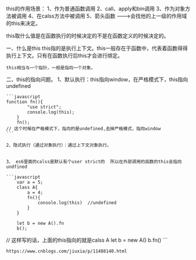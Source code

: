 
this的作用场景：
1、作为普通函数调用
2、call、apply和bin调用
3、作为对象方法被调用
4、在calss方法中被调用
5、箭头函数 --->会找他的上一级的作用域的this来决定。

this取什么值是在函数执行的时候决定的不是在函数定义的时候决定的。

一、什么是this
    this指的是执行上下文。this一般存在于函数中，代表着函数得得执行上下文。只有在函数执行后this才会进行绑定。

    this相当与一个指针，一般是指向一个对象。

二、this的指向问题。
    1、默认执行：this指向window，在严格模式下，this指向undefined 

    ```javascript
    function fn(){
            "use strict";
            console.log(this);
        }
        fn();
    // 这个时候在严格模式下，指向的是undefined,去掉严格模式，指向window
    ```

    2、隐式执行（通过对象执行）：通过上下文对象执行。


    3、 es6里面的calss是默认有个user strict的  所以在外部调用的函数的this会指向undfined

    ```javascript
        var a = 5;
        class A{
            a = 4;
            fn(){
                console.log(this)  //undefined   
            }
        }

        let b = new A().fn  
        b();

// 这样写的话，上面的this指向的就是calss A 
        let b = new A()
        b.fn()
    ```

    https://www.cnblogs.com/jiuxia/p/11488140.html